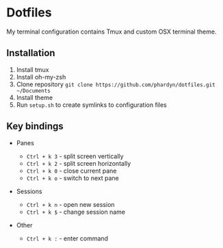 # Dotfiles
My terminal configuration contains Tmux and custom OSX terminal theme.

## Installation
1. Install tmux
2. Install oh-my-zsh
3. Clone repository `git clone https://github.com/phardyn/dotfiles.git ~/Documents`
4. Install theme
5. Run `setup.sh` to create symlinks to configuration files

## Key bindings
- Panes
  - `Ctrl + k 3` - split screen vertically
  - `Ctrl + k 2` - split screen horizontally
  - `Ctrl + k 0` - close current pane
  - `Ctrl + k o` - switch to next pane

- Sessions
  - `Ctrl + k n` - open new session
  - `Ctrl + k $` - change session name

- Other
  - `Ctrl + k :` - enter command
